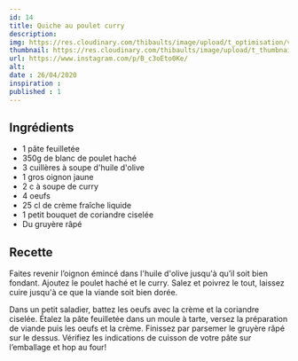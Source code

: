 ```yaml
---
id: 14
title: Quiche au poulet curry
description: 
img: https://res.cloudinary.com/thibaults/image/upload/t_optimisation/v1600523202/Recipes/20200426_quiche_poulet_curry.jpg
thumbnail: https://res.cloudinary.com/thibaults/image/upload/t_thumbnail_josie/v1600523202/Recipes/20200426_quiche_poulet_curry.jpg
url: https://www.instagram.com/p/B_c3oEto0Ke/
alt: 
date : 26/04/2020
inspiration :
published : 1
---
```


## Ingrédients
- 1 pâte feuilletée
- 350g de blanc de poulet haché
- 3 cuillères à soupe d'huile d'olive
- 1 gros oignon jaune
- 2 c à soupe de curry
- 4 oeufs
- 25 cl de crème fraîche liquide
- 1 petit bouquet de coriandre ciselée
- Du gruyère râpé

## Recette
Faites revenir l’oignon émincé dans l'huile d'olive jusqu'à qu’il soit bien fondant. Ajoutez le poulet haché et le curry. Salez et poivrez le tout, laissez cuire jusqu'à ce que la viande soit bien dorée.

Dans un petit saladier, battez les oeufs avec la crème et la coriandre ciselée. Étalez la pâte feuilletée dans un moule à tarte, versez la préparation de viande puis les oeufs et la crème. Finissez par parsemer le gruyère râpé sur le dessus. Vérifiez les indications de cuisson de votre pâte sur l’emballage et hop au four!